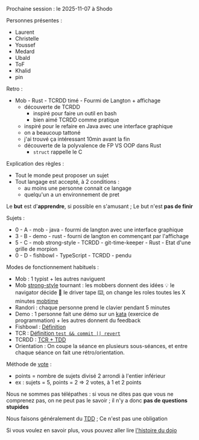 Prochaine session : le 2025-11-07 à Shodo

Personnes présentes :
- Laurent
- Christelle
- Youssef
- Medard
- Ubald
- ToF
- Khalid
- pin

Retro :
- Mob - Rust - TCRDD timé - Fourmi de Langton + affichage
  - découverte de TCRDD
    - inspiré pour faire un outil en bash
    - bien aimé TCRDD comme pratique
  - inspiré pour le refaire en Java avec une interface graphique
  - on a beaucoup tattoné
  - j'ai trouvé ça intéressant 10min avant la fin
  - découverte de la polyvalence de FP VS OOP dans Rust
    - `struct` rappelle le C

Explication des règles :
- Tout le monde peut proposer un sujet
- Tout langage est accepté, à 2 conditions :
  - au moins une personne connait ce langage
  - quelqu'un a un environnement de pret

Le **but** est d'**apprendre**, si possible en s'amusant ;
Le but n'est **pas de finir**

Sujets :
- 0 - A - mob - java - fourmi de langton avec une interface graphique
- 3 - B - demo - rust - fourni de langton en commençant par l'affichage
- 5 - C - mob strong-style - TCRDD - git-time-keeper - Rust - Etat d'une grille de morpion
- 0 - D - fishbowl - TypeScript - TCRDD - pendu

Modes de fonctionnement habituels :
- Mob : 1 typist + les autres naviguent
- Mob [strong-style] tournant : les mobbers donnent des idées 💡 le navigator décide 🔀 le driver tape ⌨️, on change les roles toutes les X minutes [mobtime]
- Randori : chaque personne prend le clavier pendant 5 minutes
- Demo : 1 personne fait une démo sur un [kata] (exercice de programmation) + les autres donnent du feedback
- Fishbowl : [Définition][fishbowl]
- TCR : [Définition `test && commit || revert`][tcr]
- TCRDD : [TCR + TDD][tcrdd]
- Orientation : On coupe la séance en plusieurs sous-séances,
  et entre chaque séance on fait une rétro/orientation.

Méthode de [vote] :
- points = nombre de sujets divisé 2 arrondi à l'entier inférieur
- ex : sujets = 5, points = 2 => 2 votes, à 1 et 2 points

Nous ne sommes pas télépathes :
si vous ne dites pas que vous ne comprenez pas, on ne peut pas le savoir ;
il n'y a donc **pas de questions stupides**

Nous faisons généralement du [TDD][test_driven_development] ;
Ce n'est pas une obligation

Si vous voulez en savoir plus, vous pouvez aller lire [l'histoire du dojo]

[kata]: https://web.archive.org/web/20040423023001/http://www.pragprog.com/pragdave/Practices/CodeKata.rdoc
[strong-style]: https://llewellynfalco.blogspot.com/2014/06/llewellyns-strong-style-pairing.html
[mobtime]: https://mobtime.hadrienmp.fr/
[fishbowl]: https://en.wikipedia.org/wiki/Fishbowl_%28conversation%29
[tcr]: https://medium.com/@kentbeck_7670/test-commit-revert-870bbd756864
[tcrdd]: https://git-gamble.is-cool.dev/theory.html#tcrdd
[vote]: https://emmanuelpaatz.com/dojosurvey
[test_driven_development]: https://fr.wikipedia.org/wiki/Test_driven_development
[l'histoire du dojo]: https://github.com/dojo-developpement-paris/dojo-developpement-paris.github.io/blob/main/history.md
